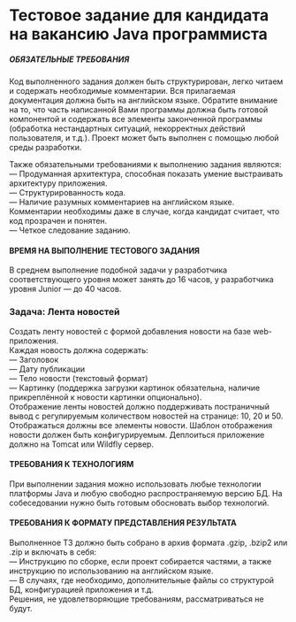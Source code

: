 Тестовое задание для кандидата на вакансию Java программиста
=======================
##### ОБЯЗАТЕЛЬНЫЕ ТРЕБОВАНИЯ

Код выполненного задания должен быть структурирован, легко читаем и содержать необходимые
комментарии. Вся прилагаемая документация должна быть на английском языке. Обратите
внимание на то, что часть написанной Вами программы должна быть готовой компонентой
и содержать все элементы законченной программы (обработка нестандартных ситуаций,
некорректных действий пользователя, и т.д.). Проект может быть выполнен с помощью любой среды
разработки.

Также обязательными требованиями к выполнению задания являются:
<br>— Продуманная архитектура, способная показать умение выстраивать архитектуру приложения.
<br>— Структурированность кода.
<br>— Наличие разумных комментариев на английском языке. Комментарии необходимы даже
в случае, когда кандидат считает, что код прозрачен и понятен.
<br>— Четкое следование заданию.

#### ВРЕМЯ НА ВЫПОЛНЕНИЕ ТЕСТОВОГО ЗАДАНИЯ
В среднем выполнение подобной задачи у разработчика соответствующего уровня может занять
до 16 часов, у разработчика уровня Junior — до 40 часов.

### Задача: Лента новостей
Cоздать ленту новостей с формой добавления новости на базе web-приложения.
<br>Каждая новость должна содержать:
<br>— Заголовок
<br>— Дату публикации
<br>— Тело новости (текстовый формат)
<br>— Картинку (поддержка загрузки картинок обязательна, наличие прикреплённой к новости
картинки опционально).
<br>Отображение ленты новостей должно поддерживать постраничный вывод с регулируемым
количеством новостей на странице: 10, 20 и 50. Отображаться должны все элементы новости.
Шаблон отображения новости должен быть конфигурируемым. Деплоиться приложение должно на
Tomcat или Wildfly сервер.

#### ТРЕБОВАНИЯ К ТЕХНОЛОГИЯМ
При выполнении задания можно использовать любые технологии платформы Java и любую
свободно распространяемую версию БД. На собеседовании нужно быть готовым обосновать выбор
технологий.

#### ТРЕБОВАНИЯ К ФОРМАТУ ПРЕДСТАВЛЕНИЯ РЕЗУЛЬТАТА
Выполненное ТЗ должно быть собрано в архив формата .gzip, .bzip2 или .zip и включать в себя:
<br>— Инструкцию по сборке, если проект собирается частями, а также инструкцию по использованию
на английском языке.
<br>— В случаях, где необходимо, дополнительные файлы со структурой БД, конфигурацией
приложения и т.д.
<br>Решения, не удовлетворяющие требованиям, рассматриваться не будут.